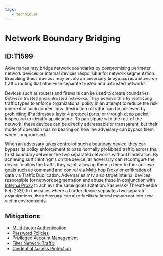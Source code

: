 ```yaml
---
tags:
   - techniques
---
```

# Network Boundary Bridging
## ID:T1599
Adversaries may bridge network boundaries by compromising perimeter network devices or internal devices responsible for network segmentation. Breaching these devices may enable an adversary to bypass restrictions on traffic routing that otherwise separate trusted and untrusted networks.

Devices such as routers and firewalls can be used to create boundaries between trusted and untrusted networks.  They achieve this by restricting traffic types to enforce organizational policy in an attempt to reduce the risk inherent in such connections.  Restriction of traffic can be achieved by prohibiting IP addresses, layer 4 protocol ports, or through deep packet inspection to identify applications.  To participate with the rest of the network, these devices can be directly addressable or transparent, but their mode of operation has no bearing on how the adversary can bypass them when compromised.

When an adversary takes control of such a boundary device, they can bypass its policy enforcement to pass normally prohibited traffic across the trust boundary between the two separated networks without hinderance.  By achieving sufficient rights on the device, an adversary can reconfigure the device to allow the traffic they want, allowing them to then further achieve goals such as command and control via [Multi-hop Proxy](/mitre/techniques/T1090/003) or exfiltration of data via [Traffic Duplication](/mitre/techniques/T1020/001). Adversaries may also target internal devices responsible for network segmentation and abuse these in conjunction with [Internal Proxy](/mitre/techniques/T1090/001) to achieve the same goals.(Citation: Kaspersky ThreatNeedle Feb 2021)  In the cases where a border device separates two separate organizations, the adversary can also facilitate lateral movement into new victim environments.
## Mitigations
* [Multi-factor Authentication](/mitre/mitigations/M1032)
* [Password Policies](/mitre/mitigations/M1027)
* [Privileged Account Management](/mitre/mitigations/M1026)
* [Filter Network Traffic](/mitre/mitigations/M1037)
* [Credential Access Protection](/mitre/mitigations/M1043)
